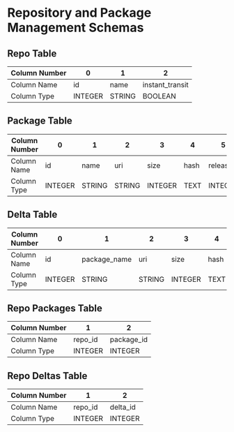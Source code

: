 # Repository and Package Management Schemas

## Repo Table

| Column Number | 0       | 1      | 2               |
| ------------- | ------- | ------ | --------------- |
| Column Name   | id      | name   | instant_transit |
| Column Type   | INTEGER | STRING | BOOLEAN         |

## Package Table

| Column Number | 0       | 1           | 2      | 3       | 4    | 5       | 6    |
| ------------- | ------- | ----------- | ------ | ------- | ---- | ------- | ---- |
| Column Name   | id      | name        | uri    | size    | hash | release | meta |
| Column Type   | INTEGER | STRING      | STRING | INTEGER | TEXT | INTEGER | BLOB |

## Delta Table

| Column Number | 0       | 1             | 2      | 3       | 4    | 5         | 6         | 7       |
| ------------- | ------- | ------------- | ------ | ------- | ---- | --------- | --------- | ------- |
| Column Name   | id      | package\_name | uri    | size    | hash | from\_rel | to\_rel   | skip    |
| Column Type   | INTEGER | STRING        | STRING | INTEGER | TEXT | INTEGER   | INTEGER   | BOOLEAN |

## Repo Packages Table

| Column Number | 1       | 2           |
| ------------- | ------- | ----------- |
| Column Name   | repo_id | package\_id |
| Column Type   | INTEGER | INTEGER     |


## Repo Deltas Table

| Column Number | 1       | 2           |
| ------------- | ------- | ----------- |
| Column Name   | repo_id | delta\_id   |
| Column Type   | INTEGER | INTEGER     |

